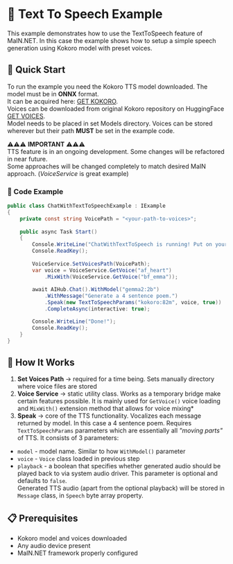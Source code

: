 # 📢 Text To Speech Example

This example demonstrates how to use the TextToSpeech feature of MaIN.NET. In this case the example shows how to setup a simple speech generation using Kokoro model with preset voices.

## 🚀 Quick Start

To run the example you need the Kokoro TTS model downloaded. The model must be in <b>ONNX</b> format. 
<br>It can be acquired here: <a href="https://github.com/taylorchu/kokoro-onnx/releases/download/v0.2.0/kokoro.onnx">GET KOKORO</a>. <br>Voices can be downloaded from original Kokoro repository on HuggingFace <a href="https://huggingface.co/hexgrad/Kokoro-82M/tree/main/voices">GET VOICES</a>.
<br>Model needs to be placed in set Models directory. Voices can be stored wherever but their path <b>MUST</b> be set in the example code.

⚠️⚠️⚠️ <b>IMPORTANT</b> ⚠️⚠️⚠️
<br>TTS feature is in an ongoing development. Some changes will be refactored in near future.
<br>Some approaches will be changed completely to match desired MaIN approach. (<i>VoiceService</i> is great example)

### 📝 Code Example
```csharp
public class ChatWithTextToSpeechExample : IExample
{
    private const string VoicePath = "<your-path-to-voices>";
    
    public async Task Start()
    {
        Console.WriteLine("ChatWithTextToSpeech is running! Put on your headphones and press any key.");
        Console.ReadKey();
        
        VoiceService.SetVoicesPath(VoicePath);
        var voice = VoiceService.GetVoice("af_heart")
            .MixWith(VoiceService.GetVoice("bf_emma"));
        
        await AIHub.Chat().WithModel("gemma2:2b")
            .WithMessage("Generate a 4 sentence poem.")
            .Speak(new TextToSpeechParams("kokoro:82m", voice, true))
            .CompleteAsync(interactive: true);

        Console.WriteLine("Done!");
        Console.ReadKey();
    }
}
```

## 🔹 How It Works

1. **Set Voices Path** → required for a time being. Sets manually directory where voice files are stored
2. **Voice Service** → static utility class. Works as a temporary bridge make certain features possible. It is mainly used for `GetVoice()` voice loading and `MixWith()` extension method that allows for voice mixing*
3. **Speak** → core of the TTS functionality. Vocalizes each message returned by model. In this case a 4 sentence poem. Requires `TextToSpeechParams` parameters which are essentially all <i>"moving parts"</i> of TTS. It consists of 3 parameters: 
- `model` - model name. Similar to how `WithModel()` parameter
- `voice` - `Voice` class loaded in previous step
- `playback` - a boolean that specifies whether generated audio should be played back to via system audio driver. This parameter is optional and defaults to `false`.
<br>Generated TTS audio (apart from the optional playback) will be stored in `Message` class, in `Speech` byte array property.

## 📋 Prerequisites

- Kokoro model and voices downloaded
- Any audio device present
- MaIN.NET framework properly configured